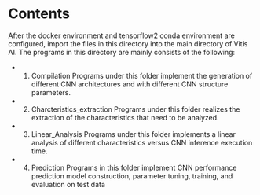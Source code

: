 # Contents

After the docker environment and tensorflow2 conda environment are configured, import the files in this directory into the main directory of Vitis AI.
The programs in this directory are mainly consists of the following:

- 1. Compilation 
Programs under this folder implement the generation of different CNN architectures and with different CNN structure parameters.

- 2. Charcteristics_extraction
Programs under this folder realizes the extraction of the characteristics that need to be analyzed.

- 3. Linear_Analysis
Programs under this folder implements a linear analysis of different characteristics versus CNN inference execution time.

- 4. Prediction
Programs in this folder implement CNN performance prediction model construction, parameter tuning, training, and evaluation on test data



